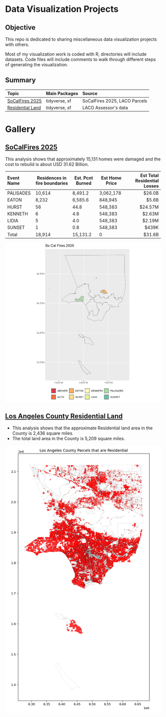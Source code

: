 # Data Visualization Projects

## Objective
This repo is dedicated to sharing miscellaneous data visualization projects with others.

Most of my visualization work is coded with R, directories will include datasets. Code files will include comments to walk through different steps of generating the visualization.

## Summary

| **Topic**                                        | **Main Packages**                     | **Source**                    |
|:-------------------------------------------------|:--------------------------------------|:------------------------------|
| [SoCalFires 2025](./So_Cal_Fires_2025)           | tidyverse, sf                         | SoCalFires 2025, LACO Parcels |
| [Residential Land](./LACO_Residential_Land)      | tidyverse, sf                         | LACO Assessor's data          |


# Gallery

## [SoCalFires 2025](./So_Cal_Fires_2025)

This analysis shows that approximately 15,131 homes were damaged and the cost to rebuild is about USD 31.62 Billion.

|**Event Name**|**Residences in fire boundaries**|**Est. Pcnt Burned**|**Est Home Price**|**Est Total Residential Losses**|
|:-------------|---------------------------------|--------------------|------------------|-------------------------------:|
|PALISADES     |                           10,614|            8,491.2|    3,062,178|                    $26.0B|
|EATON         |                            8,232|            6,585.6|      848,945|                     $5.6B|
|HURST         |                               56|               44.8|      548,383|                   $24.57M|
|KENNETH       |                                6|                4.8|      548,383|                    $2.63M|
|LIDIA         |                                5|                4.0|      548,383|                    $2.19M|
|SUNSET        |                                1|                0.8|      548,383|                     $439K|
|Total         |                           18,914|           15,131.2|            0|                    $31.6B|

![Map of SoCal Fires](./So_Cal_Fires_2025/plots/So_Cal_Fires_2025_LACO_SUP_DIST.png)


## [Los Angeles County Residential Land](./LACO_Residential_Land)

- This analysis shows that the approximate Residential land area in the County is 2,436 square miles.
- The total land area in the County is 5,209 square miles.

![Map of Residential Use Areas](./LACO_Residential_Land/output/LACO_Parcels_Disolved.png)





